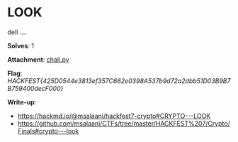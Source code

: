 # LOOK

dell ....

**Solves**: 1

**Attachment**: [chall.py](chall.py)

**Flag**:  *HACKFEST{425D0544e3813ef357C662e0398A537b9d72a2dbb51D03B9B7B759400decF000}*

**Write-up**:
- https://hackmd.io/@msalaani/hackfest7-crypto#CRYPTO---LOOK
- https://github.com/msalaani/CTFs/tree/master/HACKFEST%207/Crypto/Finals#crypto---look
